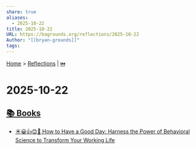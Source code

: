```yaml
---
share: true
aliases:
  - 2025-10-22
title: 2025-10-22
URL: https://bagrounds.org/reflections/2025-10-22
Author: "[[bryan-grounds]]"
tags:
---
```

[Home](../index.md) > [Reflections](./index.md) | [⏮️](./2025-10-21.md)  
# 2025-10-22  
## [📚 Books](../books/index.md)  
- [☀️😀👍😊🌻 How to Have a Good Day: Harness the Power of Behavioral Science to Transform Your Working Life](../books/how-to-have-a-good-day.md)